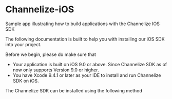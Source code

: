 # Channelize-iOS
 Sample app illustrating how to build applications with the Channelize IOS SDK

The following documentation is built to help you with installing our iOS SDK into your project.

Before we begin, please do make sure that

 - Your application is built on iOS 9.0 or above. Since Channelize SDK as of now only supports Version 9.0 or higher.
 - You have Xcode 9.4.1 or later as your IDE to install and run Channelize SDK on iOS.

The Channelize SDK can be installed using the following method
